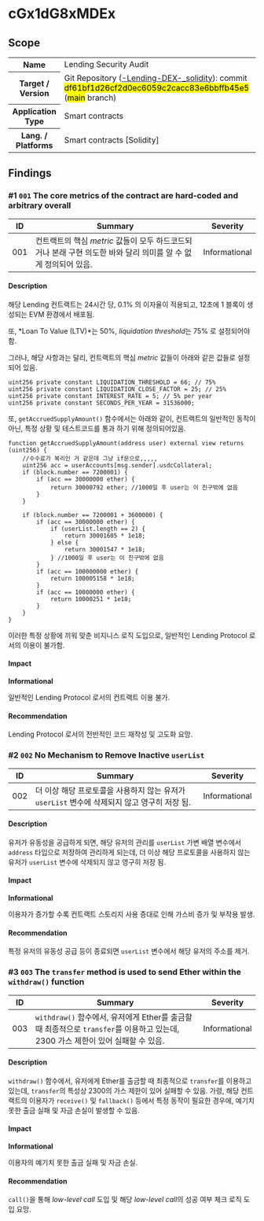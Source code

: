 # cGx1dG8xMDEx

## Scope

<table>
  <tr>
    <th>Name</th>
    <td>Lending Security Audit</td>
  </tr>
  <tr>
    <th>Target / Version</th>
    <td>Git Repository (<a href="" target="_blank">-Lending-DEX-_solidity</a>): commit <mark>df61bf1d26cf2d0ec6059c2cacc83e6bbffb45e5 </mark> (<mark>main</mark> branch)</td>
  </tr>
  <tr>
    <th>Application Type</th>
    <td>Smart contracts</td>
  </tr>
  <tr>
    <th>Lang. / Platforms</th>
    <td>Smart contracts [Solidity]</td>
  </tr>
</table>

## Findings

### #1 `001` The core metrics of the contract are hard-coded and arbitrary overall

|ID|Summary|Severity|
|:---:|-------|:---:|
|001|컨트랙트의 핵심 *metric* 값들이 모두 하드코드되거나 본래 구현 의도한 바와 달리 의미를 알 수 없게 정의되어 있음.|Informational|

#### Description

해당 Lending 컨트랙트는 24시간 당, 0.1% 의 이자율이 적용되고, 12초에 1 블록이 생성되는 EVM 환경에서 배포됨.

또, *Loan To Value (LTV)*는 50%, *liquidation threshold*는 75% 로 설정되어야함.

그러나, 해당 사항과는 달리, 컨트랙트의 핵심 *metric* 값들이 아래와 같은 값들로 설정되어 있음.

```solidity
uint256 private constant LIQUIDATION_THRESHOLD = 66; // 75%
uint256 private constant LIQUIDATION_CLOSE_FACTOR = 25; // 25%
uint256 private constant INTEREST_RATE = 5; // 5% per year
uint256 private constant SECONDS_PER_YEAR = 31536000;
```

또, `getAccruedSupplyAmount()` 함수에서는 아래와 같이, 컨트랙트의 일반적인 동작이 아닌, 특정 상황 및 테스트코드를 통과 하기 위해 정의되어있음.

```solidity
function getAccruedSupplyAmount(address user) external view returns (uint256) {
    //수수료가 복리인 거 같은데 그냥 if문으로,,,,,
    uint256 acc = userAccounts[msg.sender].usdcCollateral;
    if (block.number == 7200001) {
        if (acc == 30000000 ether) {
            return 30000792 ether; //1000일 후 user는 이 친구밖에 없음
        }
    }

    if (block.number == 7200001 + 3600000) {
        if (acc == 30000000 ether) {
            if (userList.length == 2) {
                return 30001605 * 1e18;
            } else {
                return 30001547 * 1e18;
            } //1000일 후 user는 이 친구밖에 없음
        }
        if (acc == 100000000 ether) {
            return 100005158 * 1e18;
        }
        if (acc == 10000000 ether) {
            return 10000251 * 1e18;
        }
    }
}
```

이러한 특정 상황에 끼워 맞춘 비지니스 로직 도입으로, 일반적인 Lending Protocol 로서의 이용이 불가함.

#### Impact

**Informational**

일반적인 Lending Protocol 로서의 컨트랙트 이용 불가.

#### Recommendation

Lending Protocol 로서의 전반적인 코드 재작성 및 고도화 요망.

### #2 `002` No Mechanism to Remove Inactive `userList`

|ID|Summary|Severity|
|:---:|-------|:---:|
|002|더 이상 해당 프로토콜을 사용하지 않는 유저가 `userList` 변수에 삭제되지 않고 영구히 저장 됨.|Informational|

#### Description

유저가 유동성을 공급하게 되면, 해당 유저의 관리를 `userList` 가변 배열 변수에서 `address` 타입으로 저장하여 관리하게 되는데, 더 이상 해당 프로토콜을 사용하지 않는 유저가 `userList` 변수에 삭제되지 않고 영구히 저장 됨.

#### Impact

**Informational**

이용자가 증가할 수록 컨트랙트 스토리지 사용 증대로 인해 가스비 증가 및 부작용 발생.

#### Recommendation

특정 유저의 유동성 공급 등이 종료되면 `userList` 변수에서 해당 유저의 주소를 제거.

### #3 `003` The `transfer` method is used to send Ether within the `withdraw()` function

|ID|Summary|Severity|
|:---:|-------|:---:|
|003|`withdraw()` 함수에서, 유저에게 Ether를 출금할 때 최종적으로 `transfer`를 이용하고 있는데, 2300 가스 제한이 있어 실패할 수 있음.|Informational|

#### Description

`withdraw()` 함수에서, 유저에게 Ether를 출금할 때 최종적으로 `transfer`를 이용하고 있는데, `transfer`의 특성상 2300의 가스 제한이 있어 실패할 수 있음. 가령, 해당 컨트랙트의 이용자가 `receive()` 및 `fallback()` 등에서 특정 동작이 필요한 경우에, 예기치 못한 출금 실패 및 자금 손실이 발생할 수 있음.

#### Impact

**Informational**

이용자의 예기치 못한 출금 실패 및 자금 손실.

#### Recommendation

`call()`을 통해 *low-level call* 도입 및 해당 *low-level call*의 성공 여부 체크 로직 도입 요망.